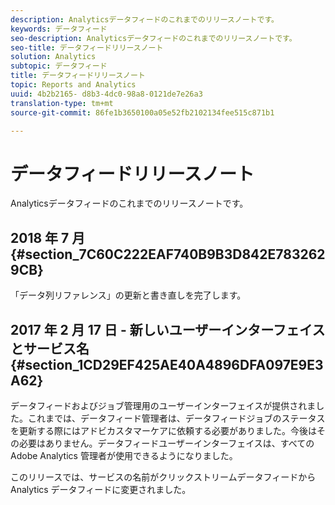 ```yaml
---
description: Analyticsデータフィードのこれまでのリリースノートです。
keywords: データフィード
seo-description: Analyticsデータフィードのこれまでのリリースノートです。
seo-title: データフィードリリースノート
solution: Analytics
subtopic: データフィード
title: データフィードリリースノート
topic: Reports and Analytics
uuid: 4b2b2165- d8b3-4dc0-98a8-0121de7e26a3
translation-type: tm+mt
source-git-commit: 86fe1b3650100a05e52fb2102134fee515c871b1

---
```



# データフィードリリースノート

Analyticsデータフィードのこれまでのリリースノートです。

## 2018 年 7 月 {#section_7C60C222EAF740B9B3D842E7832629CB}

「データ列リファレンス」の更新と書き直しを完了します。

## 2017 年 2 月 17 日 - 新しいユーザーインターフェイスとサービス名 {#section_1CD29EF425AE40A4896DFA097E9E3A62}

データフィードおよびジョブ管理用のユーザーインターフェイスが提供されました。これまでは、データフィード管理者は、データフィードジョブのステータスを更新する際にはアドビカスタマーケアに依頼する必要がありました。今後はその必要はありません。データフィードユーザーインターフェイスは、すべての Adobe Analytics 管理者が使用できるようになりました。

このリリースでは、サービスの名前がクリックストリームデータフィードから Analytics データフィードに変更されました。
